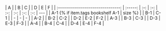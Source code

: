 |                 A                 |         |  B  |  C  |     |  D  |  E  |  F  |
| :-------------------------------: | :-----: | :-: | :-: | :-: | :-: | :-: | :-: | --- |
| A-1 {% if item.tags bookshelf A-1 | size %} |     | B-1 | C-1 |     |  -  |  -  | -   |
|                A-2                |         | B-2 | C-2 |     | D-2 | E-2 | F-2 |
|                A-3                |         | B-3 | C-3 |     | D-3 | E-3 | F-3 |
|                A-4                |         | B-4 | C-4 |     | D-4 | E-4 | F-4 |
